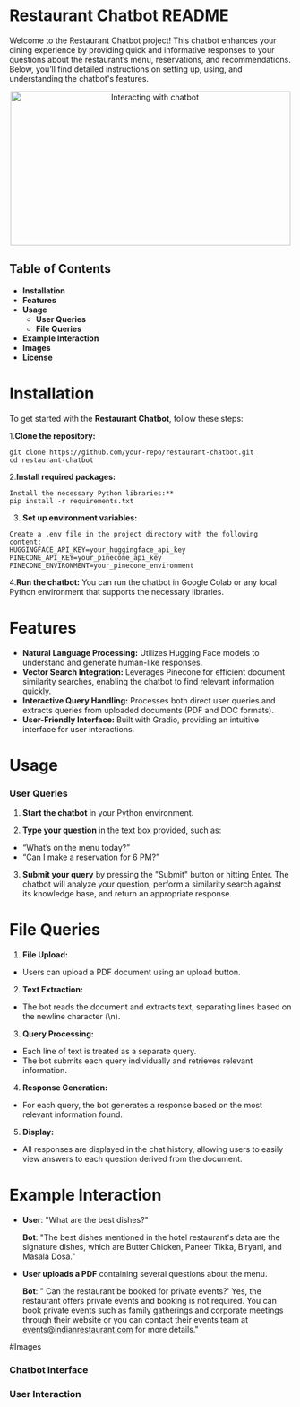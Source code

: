 # Restaurant Chatbot README

Welcome to the Restaurant Chatbot project! This chatbot enhances your dining experience by providing quick and informative responses to your questions about the restaurant’s menu, reservations, and recommendations. Below, you’ll find detailed instructions on setting up, using, and understanding the chatbot's features.

<div align="center">
  <img src="https://github.com/Pranav-Singh16/Image_Manipulation_and_Text_Extraction/assets/145978125/cb634d3e-5dba-48e2-8e3b-a76712602f9c" alt="Interacting with chatbot" width="500" height="275">
</div>

## Table of Contents
- **Installation**
- **Features**
- **Usage**
  -  **User Queries**
  -  **File Queries**
- **Example Interaction**
- **Images**
- **License**

# Installation
To get started with the **Restaurant Chatbot**, follow these steps:

1.**Clone the repository:**
```
git clone https://github.com/your-repo/restaurant-chatbot.git
cd restaurant-chatbot
```

2.**Install required packages:**
```
Install the necessary Python libraries:**
pip install -r requirements.txt
```
3. **Set up environment variables:**
```
Create a .env file in the project directory with the following content:
HUGGINGFACE_API_KEY=your_huggingface_api_key
PINECONE_API_KEY=your_pinecone_api_key
PINECONE_ENVIRONMENT=your_pinecone_environment
```
4.**Run the chatbot:**
You can run the chatbot in Google Colab or any local Python environment that supports the necessary libraries.

# Features
- **Natural Language Processing:** Utilizes Hugging Face models to understand and generate human-like responses.
- **Vector Search Integration:** Leverages Pinecone for efficient document similarity searches, enabling the chatbot to find relevant information quickly.
- **Interactive Query Handling:** Processes both direct user queries and extracts queries from uploaded documents (PDF and DOC formats).
- **User-Friendly Interface:** Built with Gradio, providing an intuitive interface for user interactions.

# Usage
### User Queries
1. **Start the chatbot** in your Python environment.

2. **Type your question** in the text box provided, such as:

- “What’s on the menu today?”
- “Can I make a reservation for 6 PM?”
3. **Submit your query** by pressing the "Submit" button or hitting Enter. The chatbot will analyze your question, perform a similarity search against its knowledge base, and return an appropriate response.

# File Queries

1. **File Upload:**

- Users can upload a PDF document using an upload button.

2. **Text Extraction:**

- The bot reads the document and extracts text, separating lines based on the newline character (\n).
3. **Query Processing:**

- Each line of text is treated as a separate query.
- The bot submits each query individually and retrieves relevant information.

4. **Response Generation:**

- For each query, the bot generates a response based on the most relevant information found.
5. **Display:**

- All responses are displayed in the chat history, allowing users to easily view answers to each question derived from the document.

# Example Interaction
- **User**: "What are the best dishes?"

  **Bot**: "The best dishes mentioned in the hotel restaurant's data are the signature dishes, which are Butter Chicken, Paneer Tikka, Biryani, and Masala Dosa."

- **User uploads a PDF** containing several questions about the menu.

  **Bot**:  " Can the restaurant be booked for private events?' Yes, the restaurant offers private events and booking is not required. You can book private events such as family gatherings and corporate meetings through their website or you can contact their events team at events@indianrestaurant.com for more details."

#Images
### Chatbot Interface

### User Interaction
